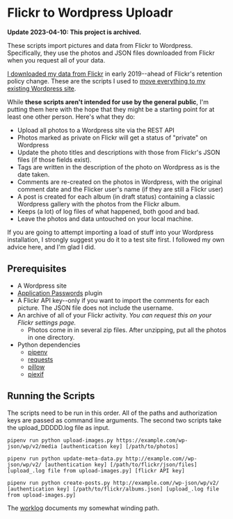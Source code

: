 # Flickr to Wordpress Uploadr

**Update 2023-04-10: This project is archived.**

These scripts import pictures and data from Flickr to Wordpress. Specifically, they use the photos and JSON files downloaded from Flickr when you request all of your data.

[I downloaded my data from Flickr](https://jpreardon.com/2019/01/13/flickr-download/) in early 2019--ahead of Flickr's retention policy change. These are the scripts I used to [move everything to my existing Wordpress site](https://jpreardon.com/2019/02/18/flickr-download-part-2/).

While **these scripts aren't intended for use by the general public**, I'm putting them here with the hope that they might be a starting point for at least one other person. Here's what they do:

- Upload all photos to a Wordpress site via the REST API
- Photos marked as private on Flickr will get a status of "private" on Wordpress
- Update the photo titles and descriptions with those from Flickr's JSON files (if those fields exist).
- Tags are written in the description of the photo on Wordpress as is the date taken.
- Comments are re-created on the photos in Wordpress, with the original comment date and the Flicker user's name (if they are still a Flickr user)
- A post is created for each album (in draft status) containing a classic Wordpress gallery with the photos from the Flickr album.
- Keeps (a lot) of log files of what happened, both good and bad.
- Leave the photos and data untouched on your local machine.

If you are going to attempt importing a load of stuff into your Wordpress installation, I strongly suggest you do it to a test site first. I followed my own advice here, and I'm glad I did.

## Prerequisites 

- A Wordpress site
- [Application Passwords](https://wordpress.org/plugins/application-passwords/) plugin
- A Flickr API key--only if you want to import the comments for each picture. The JSON file does not include the username.
- An archive of all of your Flickr activity. *You can request this on your Flickr settings page.*
  - Photos come in in several zip files. After unzipping, put all the photos in one directory.
- Python dependencies 
  - [pipenv](https://pipenv.readthedocs.io/en/latest/)
  - [requests](http://docs.python-requests.org/en/master/)
  - [pillow](https://python-pillow.org/)
  - [piexif](https://pypi.org/project/piexif/)

## Running the Scripts

The scripts need to be run in this order. All of the paths and authorization keys are passed as command line arguments. The second two scripts take the upload_DDDDD.log file as input.

```
pipenv run python upload-images.py https://example.com/wp-json/wp/v2/media [authentication key] [/path/to/photos]
```

```
pipenv run python update-meta-data.py http://example.com//wp-json/wp/v2/ [authentication key] [/path/to/flickr/json/files] [upload_.log file from upload-images.py] [flickr API key]
```
```
pipenv run python create-posts.py http://example.com//wp-json/wp/v2/ [authentication key] [/path/to/flickr/albums.json] [upload_.log file from upload-images.py] 
```

The [worklog](worklog.md) documents my somewhat winding path.
